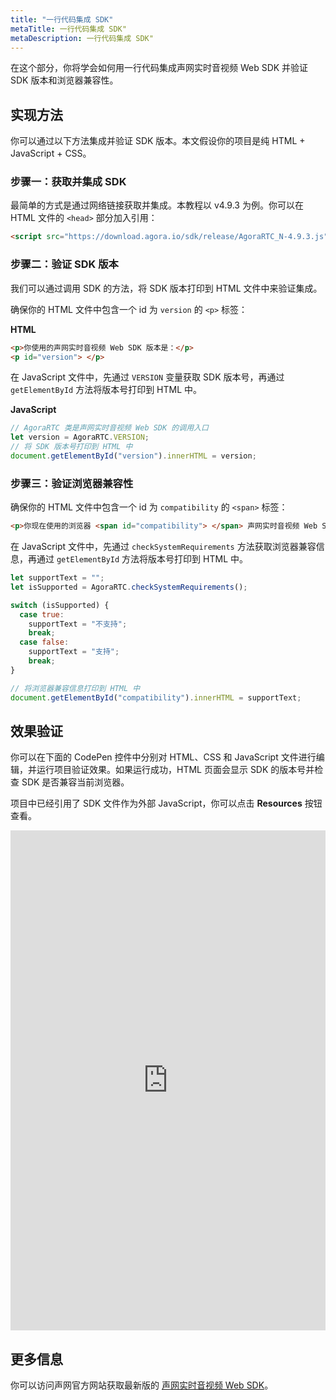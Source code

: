 ```yaml
---
title: "一行代码集成 SDK"
metaTitle: 一行代码集成 SDK"
metaDescription: 一行代码集成 SDK"
---
```


在这个部分，你将学会如何用一行代码集成声网实时音视频 Web SDK 并验证 SDK 版本和浏览器兼容性。

## 实现方法

你可以通过以下方法集成并验证 SDK 版本。本文假设你的项目是纯 HTML + JavaScript + CSS。

### 步骤一：获取并集成 SDK

最简单的方式是通过网络链接获取并集成。本教程以 v4.9.3 为例。你可以在 HTML 文件的 `<head>` 部分加入引用：

```html
<script src="https://download.agora.io/sdk/release/AgoraRTC_N-4.9.3.js" type="text/javascript"></script>
```

### 步骤二：验证 SDK 版本

我们可以通过调用 SDK 的方法，将 SDK 版本打印到 HTML 文件中来验证集成。

确保你的 HTML 文件中包含一个 id 为 `version` 的 `<p>` 标签：

**HTML**

```html
<p>你使用的声网实时音视频 Web SDK 版本是：</p>
<p id="version"> </p>
```

在 JavaScript 文件中，先通过 `VERSION` 变量获取 SDK 版本号，再通过 `getElementById` 方法将版本号打印到 HTML 中。

**JavaScript**

```javascript
// AgoraRTC 类是声网实时音视频 Web SDK 的调用入口
let version = AgoraRTC.VERSION;
// 将 SDK 版本号打印到 HTML 中
document.getElementById("version").innerHTML = version;
```

### 步骤三：验证浏览器兼容性

确保你的 HTML 文件中包含一个 id 为 `compatibility` 的 `<span>` 标签：

```html
<p>你现在使用的浏览器 <span id="compatibility"> </span> 声网实时音视频 Web SDK。</p>
```

在 JavaScript 文件中，先通过 `checkSystemRequirements` 方法获取浏览器兼容信息，再通过 `getElementById` 方法将版本号打印到 HTML 中。

```javascript
let supportText = "";
let isSupported = AgoraRTC.checkSystemRequirements();

switch (isSupported) {
  case true:
    supportText = "不支持";
    break;
  case false:
    supportText = "支持";
    break;
}

// 将浏览器兼容信息打印到 HTML 中
document.getElementById("compatibility").innerHTML = supportText;
```

## 效果验证

你可以在下面的 CodePen 控件中分别对 HTML、CSS 和 JavaScript 文件进行编辑，并运行项目验证效果。如果运行成功，HTML 页面会显示 SDK 的版本号并检查 SDK 是否兼容当前浏览器。

项目中已经引用了 SDK 文件作为外部 JavaScript，你可以点击 **Resources** 按钮查看。

<iframe height="800" style="width: 100%;" scrolling="no" title="Agora RTC Web SDK Tutorial" src="https://codepen.io/yamasite/embed/preview/dyZaqMM?default-tab=html%2Cresult&editable=true" frameborder="no" loading="lazy" allowtransparency="true" allowfullscreen="{true}" allow="microphone;camera">
  See the Pen <a href="https://codepen.io/yamasite/pen/dyZaqMM">
  Agora RTC Web SDK Tutorial</a> by Lutkin Wang (<a href="https://codepen.io/yamasite">@yamasite</a>)
  on <a href="https://codepen.io">CodePen</a>.
</iframe>


## 更多信息

你可以访问声网官方网站获取最新版的 [声网实时音视频 Web SDK](https://docs.agora.io/cn/Interactive%20Broadcast/downloads?platform=Web)。